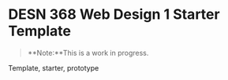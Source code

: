 # DESN 368 Web Design 1 Starter Template

>**Note:**This is a work in progress.

Template, starter, prototype